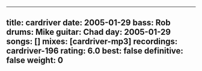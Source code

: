 
---
title: cardriver
date: 2005-01-29
bass:	Rob
drums:	Mike
guitar:	Chad
day: 2005-01-29
songs: []
mixes: [cardriver-mp3]
recordings: cardriver-196
rating: 6.0
best: false
definitive: false
weight: 0
---
